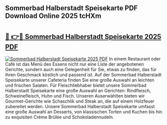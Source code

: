 ## Sommerbad Halberstadt Speisekarte PDF Download Online 2025 tcHXm

# <h2><a href="http://gcebih.nevu.top/?p=Sommerbad+Halberstadt+Speisekarte">🔗 👉🔴 Sommerbad Halberstadt Speisekarte 2025 PDF</a></h2>

[![Sommerbad Halberstadt Speisekarte 2025 PDF](https://i.imgur.com/dBaPXMq.png)](http://gcebih.nevu.top/?p=Sommerbad+Halberstadt+Speisekarte)
In einem Restaurant oder Café ist das Menü des Essens nicht nur eine Liste der angebotenen Gerichte, sondern auch eine Gelegenheit für Sie, etwas zu finden, das für Ihren Geschmack köstlich und passend ist. Auf der Sommerbad Halberstadt Speisekarte unserer Cafeteria finden Sie eine große Auswahl an leichten und frischen Salaten. Für Fleischliebhaber bietet unsere Sommerbad Halberstadt Speisekarte eine große Auswahl an Gerichten: Rindfleisch, Schweinefleisch, Huhn und Fisch. Unseren Auserwählten bieten wir Gourmet-Gerichte wie Schaschlik und Steak an, die auf einem Holzfeuer zubereitet werden. Unsere Sommerbad Halberstadt Speisekarte umfasst eine große Auswahl an Desserts, von klassischen Torten und Kuchen bis hin zu exquisiten Crème Brûlée und Schokoladennudeln.
